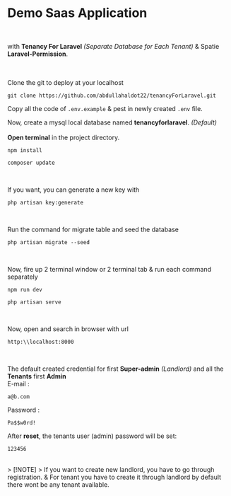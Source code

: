 # Demo Saas Application
<br>

with **Tenancy For Laravel** *(Separate Database for Each Tenant)* & Spatie **Laravel-Permission**.
<br>
<br>
<br>

Clone the git to deploy at your localhost 
```shell
git clone https://github.com/abdullahaldot22/tenancyForLaravel.git
```
Copy all the code of `.env.example` & pest in newly created `.env` file. 

Now, create a mysql local database named **tenancyforlaravel**. *(Default)* <br><br/>
**Open terminal** in the project directory.
```shell
npm install
```
```shell
composer update
```
<br>

If you want, you can generate a new key with 
```shell
php artisan key:generate
```
<br>

Run the command for migrate table and seed the database
```shell
php artisan migrate --seed
```
<br>

Now, fire up 2 terminal window or 2 terminal tab & run each command separately 
```shell
npm run dev
```
```shell
php artisan serve
```
<br>

Now, open and search in browser with url
```url
http:\\localhost:8000
```
<br>

The default created credential for first **Super-admin** *(Landlord)* and all the **Tenants** first **Admin** <br>
E-mail :
```mail
a@b.com
```
Password :
```string
Pa$$w0rd!
```
After **reset**, the tenants user (admin) password will be set:
```string
123456
```
<br>
> [!NOTE]
> If you want to create new landlord, you have to go through registration. & For tenant you have to create it through landlord by default there wont be any tenant available.

